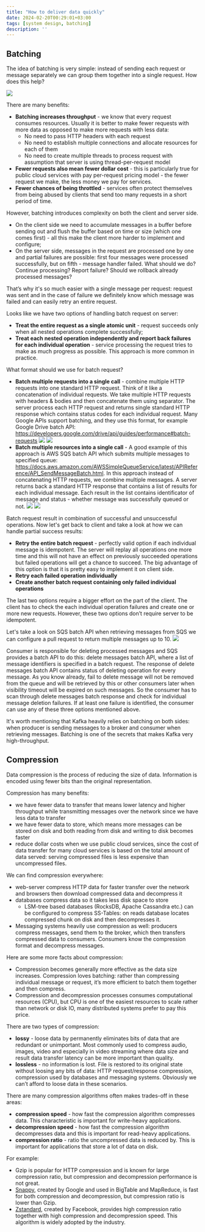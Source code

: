 ```yaml
---
title: "How to deliver data quickly"
date: 2024-02-20T00:29:01+03:00
tags: [system design, batching]
description: ''
---
```


## Batching

The idea of batching is very simple: instead of sending each request or message separately we can group them together into a single request. How does this help?

![](/how-to-deliver-data-quickly/client-server.png)

There are many benefits:
* **Batching increases throughput**  - we know that every request consumes resources. Usually it is better to make fewer requests with more data as opposed to make more requests with less data: 
  * No need to pass HTTP headers with each request
  * No need to establish multiple connections and allocate resources for each of them
  * No need to create multiple threads to process request with assumption that server is using thread-per-request model
* **Fewer requests also mean fewer dollar cost** - this is particularly true for public cloud services with pay per-request pricing model - the fewer request we make, the less money we pay for services.
* **Fewer chances of being throttled** - services often protect themselves from being abused by clients that send too many requests in a short period of time.

However, batching introduces complexity on both the client and server side. 
* On the client side we need to accumulate messages in a buffer before sending out and flush the buffer based on time or size (which one comes first) - all this make the client more harder to implement and configure;
* On the server side, messages in the request are processed one by one and partial failures are possible: first four messages were processed successfully, but on fifth - message handler failed. What should we do? Continue processing? Report failure? Should we rollback already processed messages?

That’s why it's so much easier with a single message per request: request was sent and in the case of failure we definitely know which message was failed and can easily retry an entire request.  

Looks like we have two options of handling batch request on server:
* **Treat the entire request as a single atomic unit** - request succeeds only when all nested operations complete successfully;
* **Treat each nested operation independently and report back failures for each individual operation** - service processing the request tries to make as much progress as possible. This approach is more common in practice.

What format should we use for batch request?
* **Batch multiple requests into a single call** - combine multiple HTTP requests into one standard HTTP request. Think of it like a concatenation of individual requests. We take multiple HTTP requests with headers & bodies and then concatenate them using separator. The server process each HTTP request and returns single standard HTTP response which contains status codes for each individual request. Many Google APIs support batching, and they use this format, for example Google Drive batch API: https://developers.google.com/drive/api/guides/performance#batch-requests 
  ![](/how-to-deliver-data-quickly/batch-http-request.png)
  ![](/how-to-deliver-data-quickly/batch-http-response.png)
* **Batch multiple resources into a single call** -  A good example of this approach is AWS SQS batch API which submits multiple messages to specified queue: https://docs.aws.amazon.com/AWSSimpleQueueService/latest/APIReference/API_SendMessageBatch.html. In this approach instead of concatenating HTTP requests, we combine multiple messages. A server returns back a standard HTTP response that contains a list of results for each individual message. Each result in the list contains identificator of message and status - whether message was successfully queued or not.
  ![](/how-to-deliver-data-quickly/bulk-http-request.png)
  ![](/how-to-deliver-data-quickly/bulk-http-response.png)

Batch request result in combination of successful and unsuccessful operations. Now let's get back to client and take a look at how we can handle partial success results:
* **Retry the entire batch request** - perfectly valid option if each individual message is idempotent. The server will replay all operations one more time and this will not have an effect on previously succeeded operations but failed operations will get a chance to succeed. The big advantage of this option is that it is pretty easy to implement it on client side.
* **Retry each failed operation individually**
* **Create another batch request containing only failed individual operations**

The last two options require a bigger effort on the part of the client. The client has to check the each individual operation failures and create one or more new requests. However, these two options don’t require server to be idempotent.

Let's take a look on SQS batch API when retrieving messages from SQS we can configure a pull request to return multiple messages up to 10. 
![](/how-to-deliver-data-quickly/sqs-bulk.png)

Consumer is responsible for deleting processed messages and SQS provides a batch API to do this: delete messages batch API, where a list of message identifiers is specified in a batch request. The response of delete messages batch API contains status of deleting operation for every message. As you know already, fail to delete message will not be removed from the queue and will be retrieved by this or other consumers later when visibility timeout will be expired on such messages. So the consumer has to scan through delete messages batch response and check for individual message deletion failures. If at least one failure is identified, the consumer can use any of these three options mentioned above.

It's worth mentioning that Kafka heavily relies on batching on both sides: when producer is sending messages to a broker and consumer when retrieving messages. Batching is one of the secrets that makes Kafka very high-throughput.

## Compression
Data compression is the process of reducing the size of data. Information is encoded using fewer bits than the original representation. 

Compression has many benefits:
* we have fewer data to transfer that means lower latency and higher throughput while transmitting messages over the network since we have less data to transfer
* we have fewer data to store, which means more messages can be stored on disk and both reading from disk and writing to disk becomes faster
* reduce dollar costs when we use public cloud services, since the cost of data transfer for many cloud services is based on the total amount of data served: serving compressed files is less expensive than uncompressed files.

We can find compression everywhere:
* web-server compress HTTP data for faster transfer over the network and browsers then download compressed data and decompress it
* databases compress data so it takes less disk space to store
  * LSM-tree based databases (RocksDB, Apache Cassandra etc.) can be configured to compress SS-Tables: on reads database locates compressed chunk on disk and then decompresses it.
* Messaging systems heavily use compression as well: producers compress messages, send them to the broker, which then transfers compressed data to consumers. Consumers know the compression format and decompress messages. 

Here are some more facts about compression:
* Compression becomes generally more effective as the data size increases. Compression loves batching: rather than compressing individual message or request, it’s more efficient to batch them together and then compress.
* Compression and decompression processes consumes computational resources (CPU), but CPU is one of the easiest resources to scale rather than network or disk IO, many distributed systems prefer to pay this price.

There are two types of compression: 
* **lossy** - loose data by permanently eliminates bits of data that are redundant  or unimportant. Most commonly used to compress audio, images, video and especially in video streaming where data size and result data transfer latency can be more important than quality.
* **lossless** - no information is lost. File is restored to its original state without loosing any bits of data: HTTP request/response compression, compression used by databases and messaging systems. Obviously we can’t afford to loose data in these scenarios. 

There are many compression algorithms often makes trades-off in these areas:
* **compression speed** - how fast the compression algorithm compresses data. This characteristic is important for write-heavy applications. 
* **decompression speed** - how fast the compression algorithm decompresses data and this is important for read-heavy applications. 
* **compression ratio** - ratio the uncompressed data is reduced by. This is important for applications that store a lot of data on disk. 

For example:
* Gzip is popular for HTTP compression and is known for large compression ratio, but compression and decompression performance is not great.
* [Snappy](https://github.com/google/snappy), created by Google and used in BigTable and MapReduce, is fast for both compression and decompression, but compression ratio is lower than Gzip.
* [Zstandard](https://facebook.github.io/zstd/), created by Facebook, provides high compression ratio together with high compression and decompression speed. This algorithm is widely adopted by the industry.
